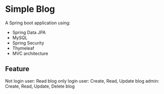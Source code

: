 # Simple Blog 
A Spring boot application using:
- Spring Data JPA
- MySQL
- Spring Security
- Thymeleaf
- MVC architecture

## Feature
Not login user: Read blog only
login user: Create, Read, Update blog
admin: Create, Read, Update, Delete blog
